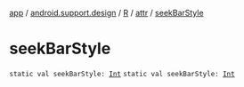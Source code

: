 [app](../../../index.md) / [android.support.design](../../index.md) / [R](../index.md) / [attr](index.md) / [seekBarStyle](./seek-bar-style.md)

# seekBarStyle

`static val seekBarStyle: `[`Int`](https://kotlinlang.org/api/latest/jvm/stdlib/kotlin/-int/index.html)
`static val seekBarStyle: `[`Int`](https://kotlinlang.org/api/latest/jvm/stdlib/kotlin/-int/index.html)